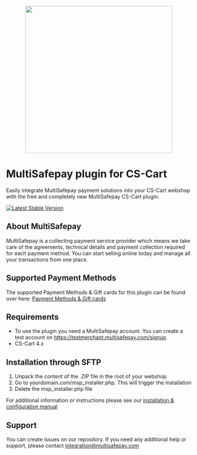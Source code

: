 <p align="center">
  <img src="https://www.multisafepay.com/img/multisafepaylogo.svg" width="400px" position="center">
</p>

# MultiSafepay plugin for CS-Cart

Easily integrate MultiSafepay payment solutions into your CS-Cart webshop with the free and completely new MultiSafepay CS-Cart plugin.

[![Latest Stable Version](https://img.shields.io/github/release/multisafepay/cs-cart.svg)](https://github.com/MultiSafepay/CS-Cart)

## About MultiSafepay ##
MultiSafepay is a collecting payment service provider which means we take care of the agreements, technical details and payment collection required for each payment method. You can start selling online today and manage all your transactions from one place.
## Supported Payment Methods ##
The supported Payment Methods & Gift cards for this plugin can be found over here: [Payment Methods & Gift cards](https://docs.multisafepay.com/plugins/cs-cart/faq/#available-payment-methods-in-cs-cart)

## Requirements
- To use the plugin you need a MultiSafepay account. You can create a test account on https://testmerchant.multisafepay.com/signup
- CS-Cart 4.x

## Installation through SFTP
1. Unpack the content of the .ZIP file in the root of your webshop
2. Go to yourdomain.com/msp_installer.php. This will trigger the installation
3. Delete the msp_installer.php file

For additional information or instructions please see our [installation & configuration manual](https://docs.multisafepay.com/plugins/cs-cart/manual/)

## Support
You can create issues on our repository. If you need any additional help or support, please contact <a href="mailto:integration@multisafepay.com">integration@multisafepay.com</a>
